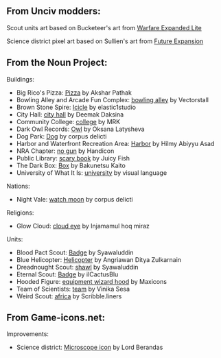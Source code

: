 ## From Unciv modders:

Scout units art based on Bucketeer's art from [Warfare Expanded Lite](https://github.com/GeneralWadaling/Warfare-Expanded-Lite)

Science district pixel art based on Sullien's art from [Future Expansion](https://github.com/EmperorPinguin/Future-Expansion-2022-09-18)

## From the Noun Project:

Buildings:
* Big Rico's Pizza: [Pizza](https://thenounproject.com/icon/pizza-1143141/) by Akshar Pathak
* Bowling Alley and Arcade Fun Complex: [bowling alley](https://thenounproject.com/icon/bowling-alley-2514289/) by Vectorstall
* Brown Stone Spire: [Icicle](https://thenounproject.com/icon/icicle-4305531/) by elastic1studio
* City Hall: [city hall](https://thenounproject.com/icon/city-hall-2152675/) by Deemak Daksina
* Community College: [college](https://thenounproject.com/icon/college-2908683/) by MRK
* Dark Owl Records: [Owl](https://thenounproject.com/icon/owl-1318937/) by Oksana Latysheva
* Dog Park: [Dog](https://thenounproject.com/icon/dog-230135/) by corpus delicti
* Harbor and Waterfront Recreation Area: [Harbor](https://thenounproject.com/icon/harbor-5044799/) by Hilmy Abiyyu Asad
* NRA Chapter: [no gun](https://thenounproject.com/icon/no-gun-4782985/) by Handicon
* Public Library: [scary book](https://thenounproject.com/icon/scary-book-4242892/) by Juicy Fish
* The Dark Box: [Box](https://thenounproject.com/icon/box-1835467/) by Bakunetsu Kaito
* University of What It Is: [university](https://thenounproject.com/icon/university-2042339/) by visual language

Nations:
* Night Vale: [watch moon](https://thenounproject.com/icon/watch-moon-1511962/) by corpus delicti

Religions:
* Glow Cloud: [cloud eye](https://thenounproject.com/icon/cloud-eye-4345385/) by Injamamul hoq miraz

Units:
* Blood Pact Scout: [Badge](https://thenounproject.com/icon/badge-4601754/) by Syawaluddin
* Blue Helicopter: [Helicopter](https://thenounproject.com/icon/helicopter-1824043/) by Angriawan Ditya Zulkarnain
* Dreadnought Scout: [shawl](https://thenounproject.com/icon/shawl-4601743/) by Syawaluddin
* Eternal Scout: [Badge](https://thenounproject.com/icon/badge-2097064/) by ilCactusBlu
* Hooded Figure: [equipment wizard hood](https://thenounproject.com/icon/equipment-wizard-hood-2360098/) by Maxicons
* Team of Scientists: [team](https://thenounproject.com/icon/team-6613881/) by Vinika Sesa
* Weird Scout: [africa](https://thenounproject.com/icon/africa-2753449/) by Scribble.liners

## From Game-icons.net:

Improvements:
* Science district: [Microscope icon](https://game-icons.net/1x1/lord-berandas/microscope.html) by Lord Berandas